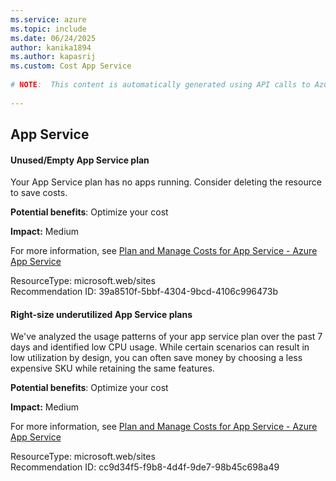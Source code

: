 ```yaml
---
ms.service: azure
ms.topic: include
ms.date: 06/24/2025
author: kanika1894
ms.author: kapasrij
ms.custom: Cost App Service
  
# NOTE:  This content is automatically generated using API calls to Azure. Any edits made on these files will be overwritten in the next run of the script. 
  
---
```

  
## App Service  
  
<!--39a8510f-5bbf-4304-9bcd-4106c996473b_begin-->

#### Unused/Empty App Service plan  
  
Your App Service plan has no apps running. Consider deleting the resource to save costs.  
  
**Potential benefits**: Optimize your cost  

**Impact:** Medium
  
For more information, see [Plan and Manage Costs for App Service - Azure App Service](/azure/app-service/overview-manage-costs#costs-that-might-accrue-after-resource-deletion)  

ResourceType: microsoft.web/sites  
Recommendation ID: 39a8510f-5bbf-4304-9bcd-4106c996473b  


<!--39a8510f-5bbf-4304-9bcd-4106c996473b_end-->


<!--cc9d34f5-f9b8-4d4f-9de7-98b45c698a49_begin-->

#### Right-size underutilized App Service plans  
  
We've analyzed the usage patterns of your app service plan over the past 7 days and identified low CPU usage. While certain scenarios can result in low utilization by design, you can often save money by choosing a less expensive SKU while retaining the same features.  
  
**Potential benefits**: Optimize your cost  

**Impact:** Medium
  
For more information, see [Plan and Manage Costs for App Service - Azure App Service](/azure/app-service/overview-manage-costs)  

ResourceType: microsoft.web/sites  
Recommendation ID: cc9d34f5-f9b8-4d4f-9de7-98b45c698a49  


<!--cc9d34f5-f9b8-4d4f-9de7-98b45c698a49_end-->


<!--articleBody-->
